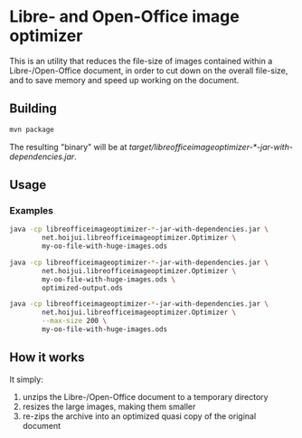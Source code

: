 # Libre- and Open-Office image optimizer

This is an utility that reduces the file-size of images
contained within a Libre-/Open-Office document,
in order to cut down on the overall file-size,
and to save memory and speed up working on the document.

## Building

```bash
mvn package
```

The resulting "binary" will be at
_target/libreofficeimageoptimizer-*-jar-with-dependencies.jar_.

## Usage

### Examples

```bash
java -cp libreofficeimageoptimizer-*-jar-with-dependencies.jar \
        net.hoijui.libreofficeimageoptimizer.Optimizer \
        my-oo-file-with-huge-images.ods
```

```bash
java -cp libreofficeimageoptimizer-*-jar-with-dependencies.jar \
        net.hoijui.libreofficeimageoptimizer.Optimizer \
        my-oo-file-with-huge-images.ods \
        optimized-output.ods
```

```bash
java -cp libreofficeimageoptimizer-*-jar-with-dependencies.jar \
        net.hoijui.libreofficeimageoptimizer.Optimizer \
        --max-size 200 \
        my-oo-file-with-huge-images.ods
```

## How it works

It simply:

 1. unzips the Libre-/Open-Office document to a temporary directory
 2. resizes the large images, making them smaller
 3. re-zips the archive into an optimized quasi copy
    of the original document
